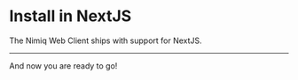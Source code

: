 # Install in NextJS

The Nimiq Web Client ships with support for NextJS.

---

<!--@include: ./_installation.md-->

And now you are ready to go!

<!--@include: ../_demo.md-->

<!--@include: ./_contribute.md-->


